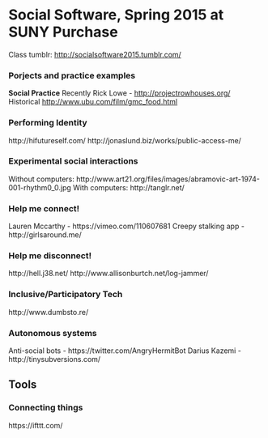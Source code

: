 <h1>Social Software, Spring 2015 at SUNY Purchase</h1>

Class tumblr: http://socialsoftware2015.tumblr.com/

<h3> Porjects and practice examples </h3>

**Social Practice**
Recently
Rick Lowe - http://projectrowhouses.org/
Historical
http://www.ubu.com/film/gmc_food.html

<h3>Performing Identity</h3>
http://hifutureself.com/
http://jonaslund.biz/works/public-access-me/

<h3>Experimental social interactions</h3>
Without computers:
http://www.art21.org/files/images/abramovic-art-1974-001-rhythm0_0.jpg
With computers:
http://tanglr.net/

<h3>Help me connect!</h3>
Lauren Mccarthy - https://vimeo.com/110607681
Creepy stalking app - http://girlsaround.me/

<h3>Help me disconnect!</h3>
http://hell.j38.net/
http://www.allisonburtch.net/log-jammer/

<h3>Inclusive/Participatory Tech</h3>
http://www.dumbsto.re/

<h3>Autonomous systems</h3>
Anti-social bots - https://twitter.com/AngryHermitBot
Darius Kazemi - http://tinysubversions.com/

<h2>Tools</h2>

<h3>Connecting things</h3>
https://ifttt.com/


